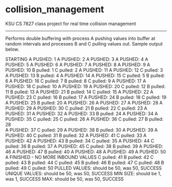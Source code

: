 # collision_management
KSU CS 7827 class project for real time collision management

----------------------

Performs double buffering with process A pushing values into buffer at random intervals and processes B and C
pulling values out. Sample output below.

STARTING
A PUSHED: 1
A PUSHED: 2
A PUSHED: 3
A PUSHED: 4
A PUSHED: 5
A PUSHED: 6
A PUSHED: 7
A PUSHED: 8
A PUSHED: 9
A PUSHED: 10
B pulled: 1
C pulled: 2
A PUSHED: 11
A PUSHED: 12
C pulled: 3
A PUSHED: 13
B pulled: 4
A PUSHED: 14
A PUSHED: 15
C pulled: 5
B pulled: 6
A PUSHED: 16
C pulled: 7
B pulled: 8
C pulled: 9
A PUSHED: 17
A PUSHED: 18
C pulled: 10
A PUSHED: 19
A PUSHED: 20
C pulled: 12
B pulled: 11
B pulled: 13
A PUSHED: 21
B pulled: 14
C pulled: 15
A PUSHED: 22
A PUSHED: 23
C pulled: 16
B pulled: 17
A PUSHED: 24
B pulled: 18
C pulled: 19
A PUSHED: 25
B pulled: 20
A PUSHED: 26
A PUSHED: 27
A PUSHED: 28
A PUSHED: 29
A PUSHED: 30
C pulled: 21
B pulled: 22
C pulled: 23
A PUSHED: 31
A PUSHED: 32
A PUSHED: 33
B pulled: 24
A PUSHED: 34
A PUSHED: 35
C pulled: 25
C pulled: 26
A PUSHED: 36
C pulled: 27
B pulled: 28  
A PUSHED: 37
C pulled: 29
A PUSHED: 38
B pulled: 30
A PUSHED: 39
A PUSHED: 40
C pulled: 31
B pulled: 32
A PUSHED: 41
C pulled: 33
A PUSHED: 42
A PUSHED: 43
B pulled: 34
C pulled: 35
A PUSHED: 44
C pulled: 36
B pulled: 37
A PUSHED: 45
C pulled: 38
B pulled: 39
A PUSHED: 46
A PUSHED: 47
B pulled: 40
A PUSHED: 48
A PUSHED: 49
A PUSHED: 50
A FINISHED - NO MORE INBOUND VALUES
C pulled: 41
B pulled: 42
C pulled: 43
B pulled: 44
C pulled: 45
B pulled: 46
B pulled: 47
C pulled: 48
B pulled: 49
C pulled: 50
PULLED VALUES: should be 50, was 50, SUCCESS
UNIQUE VALUES: should be 50, was 50, SUCCESS
MIN SIZE: should be 1, was 1, SUCCESS
MAX: should be 50, was 50, SUCCESS